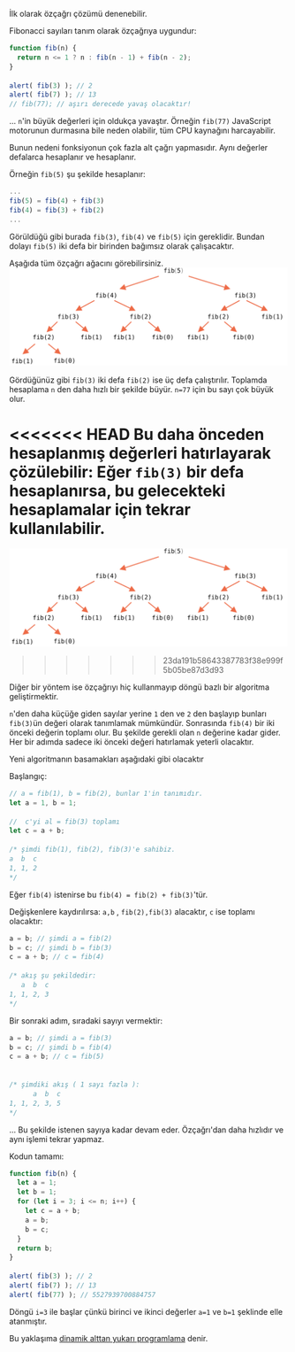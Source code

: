İlk olarak özçağrı çözümü denenebilir.

Fibonacci sayıları tanım olarak özçağrıya uygundur:

```js run
function fib(n) {
  return n <= 1 ? n : fib(n - 1) + fib(n - 2);
}

alert( fib(3) ); // 2
alert( fib(7) ); // 13
// fib(77); // aşırı derecede yavaş olacaktır!
```

... `n`'in büyük değerleri için oldukça yavaştır. Örneğin `fib(77)` JavaScript motorunun durmasına bile neden olabilir, tüm CPU kaynağını harcayabilir.

Bunun nedeni fonksiyonun çok fazla alt çağrı yapmasıdır. Aynı değerler defalarca hesaplanır ve hesaplanır.

Örneğin `fib(5)` şu şekilde hesaplanır:

```js no-beautify
...
fib(5) = fib(4) + fib(3)
fib(4) = fib(3) + fib(2)
...
```
Görüldüğü gibi burada `fib(3)`, `fib(4)` ve `fib(5)` için gereklidir. Bundan dolayı `fib(5)` iki defa bir birinden bağımsız olarak çalışacaktır.

Aşağıda tüm özçağrı ağacını görebilirsiniz.
![Öz çağrı ağacı](fibonacci-recursion-tree.svg)

Gördüğünüz gibi `fib(3)` iki defa `fib(2)` ise üç defa çalıştırılır. Toplamda hesaplama `n` den daha hızlı bir şekilde büyür. `n=77` için bu sayı çok büyük olur.

<<<<<<< HEAD
Bu daha önceden hesaplanmış değerleri hatırlayarak çözülebilir: Eğer `fib(3)` bir defa hesaplanırsa, bu gelecekteki hesaplamalar için tekrar kullanılabilir.
=======
![fibonacci recursion tree](fibonacci-recursion-tree.svg)
>>>>>>> 23da191b58643387783f38e999f5b05be87d3d93

Diğer bir yöntem ise özçağrıyı hiç kullanmayıp döngü bazlı bir algoritma geliştirmektir.

`n`'den daha küçüğe giden sayılar yerine `1` den ve `2` den başlayıp bunları `fib(3)`ün değeri olarak tanımlamak mümkündür. Sonrasında `fib(4)` bir iki önceki değerin toplamı olur. Bu şekilde gerekli olan `n` değerine kadar gider. Her bir adımda sadece iki önceki değeri hatırlamak yeterli olacaktır.


Yeni algoritmanın basamakları aşağıdaki gibi olacaktır

Başlangıç:
```js
// a = fib(1), b = fib(2), bunlar 1'in tanımıdır.
let a = 1, b = 1;

//  c'yi al = fib(3) toplamı
let c = a + b;

/* şimdi fib(1), fib(2), fib(3)'e sahibiz.
a  b  c
1, 1, 2
*/
```
Eğer `fib(4)` istenirse bu `fib(4) = fib(2) + fib(3)`'tür.

Değişkenlere kaydırılırsa: `a,b` , `fib(2),fib(3)` alacaktır, `c` ise toplamı olacaktır:

```js no-beautify
a = b; // şimdi a = fib(2)
b = c; // şimdi b = fib(3)
c = a + b; // c = fib(4)

/* akış şu şekildedir:
   a  b  c
1, 1, 2, 3
*/
```

Bir sonraki adım, sıradaki sayıyı vermektir:

```js no-beautify
a = b; // şimdi a = fib(3)
b = c; // şimdi b = fib(4)
c = a + b; // c = fib(5)


/* şimdiki akış ( 1 sayı fazla ):
      a  b  c
1, 1, 2, 3, 5
*/
```
... Bu şekilde istenen sayıya kadar devam eder. Özçağrı'dan daha hızlıdır ve aynı işlemi tekrar yapmaz.

Kodun tamamı:

```js run
function fib(n) {
  let a = 1;
  let b = 1;
  for (let i = 3; i <= n; i++) {
    let c = a + b;
    a = b;
    b = c;
  }
  return b;
}

alert( fib(3) ); // 2
alert( fib(7) ); // 13
alert( fib(77) ); // 5527939700884757
```

Döngü `i=3` ile başlar çünkü birinci ve ikinci değerler `a=1` ve `b=1` şeklinde elle atanmıştır.

Bu yaklaşıma [ dinamik alttan yukarı programlama](https://en.wikipedia.org/wiki/Dynamic_programming) denir.